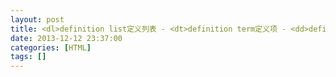```yaml
---
layout: post
title: <dl>definition list定义列表 - <dt>definition term定义项 - <dd>definition description定义描述
date: 2013-12-12 23:37:00
categories: [HTML]
tags: []
---
```

     